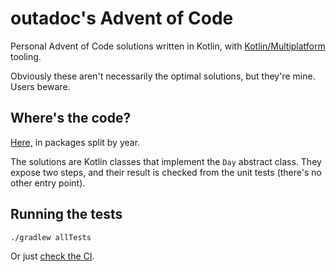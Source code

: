# outadoc's Advent of Code
Personal Advent of Code solutions written in Kotlin, with [Kotlin/Multiplatform](https://kotlinlang.org/docs/reference/multiplatform.html) tooling.

Obviously these aren't necessarily the optimal solutions, but they're mine. Users beware.

## Where's the code?

[Here,](common/src/commonMain/kotlin/fr/outadoc/aoc) in packages split by year.

The solutions are Kotlin classes that implement the `Day` abstract class.
They expose two steps, and their result is checked from the unit tests (there's no other entry point).

## Running the tests

```
./gradlew allTests
```

Or just [check the CI](https://github.com/outadoc/adventofcode/actions).